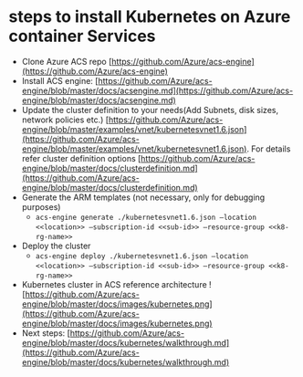 # steps to install Kubernetes on Azure container Services
- Clone Azure ACS repo [https://github.com/Azure/acs-engine](https://github.com/Azure/acs-engine)
- Install ACS engine: [https://github.com/Azure/acs-engine/blob/master/docs/acsengine.md](https://github.com/Azure/acs-engine/blob/master/docs/acsengine.md)
- Update the cluster definition to your needs(Add Subnets, disk sizes, network policies etc.) [https://github.com/Azure/acs-engine/blob/master/examples/vnet/kubernetesvnet1.6.json](https://github.com/Azure/acs-engine/blob/master/examples/vnet/kubernetesvnet1.6.json). For details refer cluster definition options [https://github.com/Azure/acs-engine/blob/master/docs/clusterdefinition.md](https://github.com/Azure/acs-engine/blob/master/docs/clusterdefinition.md)
- Generate the ARM templates (not necessary, only for debugging purposes) 
    - `acs-engine generate ./kubernetesvnet1.6.json –location <<location>> –subscription-id <<sub-id>> –resource-group <<k8-rg-name>>`
- Deploy the cluster 
    - `acs-engine deploy ./kubernetesvnet1.6.json –location <<location>> –subscription-id <<sub-id>> –resource-group <<k8-rg-name>>`
- Kubernetes cluster in ACS reference architecture ![https://github.com/Azure/acs-engine/blob/master/docs/images/kubernetes.png](https://github.com/Azure/acs-engine/blob/master/docs/images/kubernetes.png)
- Next steps: [https://github.com/Azure/acs-engine/blob/master/docs/kubernetes/walkthrough.md](https://github.com/Azure/acs-engine/blob/master/docs/kubernetes/walkthrough.md)